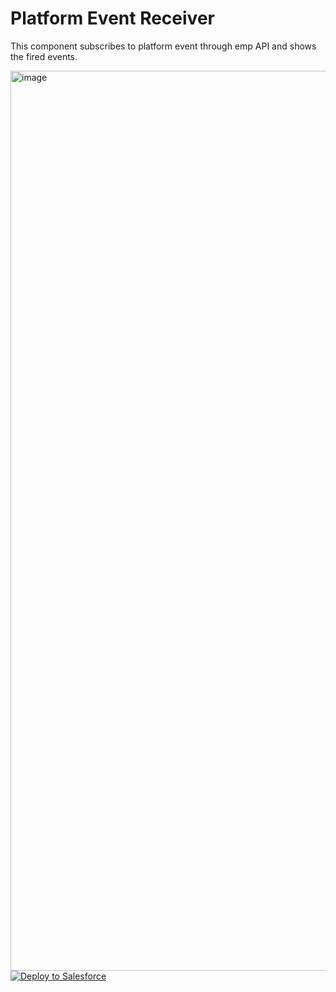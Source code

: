 # Platform Event Receiver

This component subscribes to platform event through emp API and shows the fired events.

<img width="1440" alt="image" src="https://user-images.githubusercontent.com/11875599/180583332-9e0f585a-0044-40e9-b5bc-55ff5cb03db4.png">




<a href="https://githubsfdeploy.herokuapp.com?owner=PrashantkumarWebDeveloper&repo=PlatformEventReceiver&ref=https://github.com/PrashantkumarWebDeveloper/PlatformEventReceiver">
  <img alt="Deploy to Salesforce"
       src="https://raw.githubusercontent.com/afawcett/githubsfdeploy/master/deploy.png">
</a>
